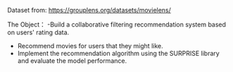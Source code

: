Dataset from: https://grouplens.org/datasets/movielens/

The Object：
-Build a collaborative filtering recommendation system based on users' rating data.
- Recommend movies for users that they might like.
- Implement the recommendation algorithm using the SURPRISE library and evaluate the model performance.
